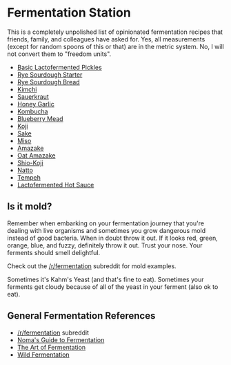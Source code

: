 # Fermentation Station

This is a completely unpolished list of opinionated fermentation recipes that friends, family, and colleagues have asked for. Yes, all measurements (except for random spoons of this or that) are in the metric system. No, I will not convert them to "freedom units".



* [Basic Lactofermented Pickles](./recipes/basic-lactofermented-pickles.md)
* [Rye Sourdough Starter](./recipes/rye-sourdough-starter.md)
* [Rye Sourdough Bread](./recipes/rye-sourdough.md)
* [Kimchi](./recipes/kimchi.md)
* [Sauerkraut](./recipes/sauerkraut)
* [Honey Garlic](./recipes/honey-garlic.md)
* [Kombucha](./recipes/kombucha.md)
* [Blueberry Mead](./recipes/blueberry-mead.md)
* [Koji](./recipes/koj.mdi)
* [Sake](./recipes/sake.md)
* [Miso](./recipes/miso.md)
* [Amazake](./recipes/amazake.md)
* [Oat Amazake](./recipes/oat-amazake.md)
* [Shio-Koji](./recipes/shio-koji.md)
* [Natto](./recipes/natto.md)
* [Tempeh](./recipes/tempeh)
* [Lactofermented Hot Sauce](./recipes/lactofermented-hot-sauce)



## Is it mold?

Remember when embarking on your fermentation journey that you're dealing with live organisms and sometimes you grow dangerous mold instead of good bacteria. When in doubt throw it out. If it looks red, green, orange, blue, and fuzzy, definitely throw it out.  Trust your nose. Your ferments should smell delightful.

Check out the [/r/fermentation](https://www.reddit.com/r/fermentation/search?q=is%20it%20mold&restrict_sr=1) subreddit for mold examples.

Sometimes it's Kahm's Yeast (and that's fine to eat). Sometimes your ferments get cloudy because of all of the yeast in your ferment (also ok to eat).

## General Fermentation References

*  [/r/fermentation](https://www.reddit.com/r/fermentation) subreddit 
* [Noma's Guide to Fermentation](https://www.amazon.de/dp/1579657184/ref=sr_1_1?dchild=1&keywords=nomas+guide+to+fermentation&qid=1586103780&sr=8-1)
* [The Art of Fermentation](https://www.amazon.de/dp/160358286X/ref=sr_1_1?dchild=1&keywords=The+art+of+fermentation&qid=1586103811&sr=8-1)
* [Wild Fermentation](https://www.amazon.de/dp/1603586288/ref=sr_1_1?dchild=1&keywords=wild+fermentation&qid=1586103827&sr=8-1)

